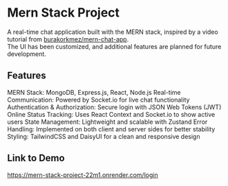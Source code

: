 # Mern Stack Project 
A real-time chat application built with the MERN stack, inspired by a video tutorial from [burakorkmez/mern-chat-app](https://github.com/burakorkmez/mern-chat-app).  
The UI has been customized, and additional features are planned for future development.
## Features 
MERN Stack: MongoDB, Express.js, React, Node.js
Real-time Communication: Powered by Socket.io for live chat functionality
Authentication & Authorization: Secure login with JSON Web Tokens (JWT)
Online Status Tracking: Uses React Context and Socket.io to show active users
State Management: Lightweight and scalable with Zustand
Error Handling: Implemented on both client and server sides for better stability
Styling: TailwindCSS and DaisyUI for a clean and responsive design
## Link to Demo 
https://mern-stack-project-22m1.onrender.com/login
